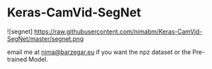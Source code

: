 # Keras-CamVid-SegNet

 ![segnet] https://raw.githubusercontent.com/nimabm/Keras-CamVid-SegNet/master/segnet.png

email me at nima@barzegar.eu if you want the npz dataset or the Pre-trained Model.

